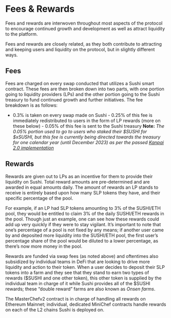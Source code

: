 # Fees & Rewards

Fees and rewards are interwoven throughout most aspects of the protocol to encourage continued growth and development as well as attract liquidity to the platform.

Fees and rewards are closely related, as they both contribute to attracting and keeping users and liquidity on the protocol, but in slightly different ways.

## Fees

Fees are charged on every swap conducted that utilizes a Sushi smart contract. These fees are then broken down into two parts, with one portion going to liquidity providers (LPs) and the other portion going to the Sushi treasury to fund continued growth and further initiatives. The fee breakdown is as follows:

-   0.3% is taken on every swap made on Sushi - 0.25% of this fee is immediately redistributed to users in the form of LP rewards (more on these below) - 0.05% of this fee is sent to the Sushi treasury **Note:** _The 0.05% portion used to go to users who staked their $SUSHI for $xSUSHI, but this fee is currently being directed towards the treasury for one calendar year (until December 2023) as per the passed [Kanpai 2.0 implementation](https://snapshot.org/#/sushigov.eth/proposal/0x64c5c6cdb74a1ebafe8e808ba69bd51ff70938b7db791ca8a05b37736541d147)_

## Rewards

Rewards are given out to LPs as an incentive for them to provide their liquidity on Sushi. Total reward amounts are pre-determined and are awarded in equal amounts daily. The amount of rewards an LP stands to receive is entirely based upon how many SLP tokens they have, and their specific percentage of the pool.

For example, if an LP had SLP tokens amounting to 3% of the SUSHI/ETH pool, they would be entitled to claim 3% of the daily SUSHI/ETH rewards in the pool. Though just an example, one can see how these rewards could add up very quickly if they were to stay vigilant. It’s important to note that one’s percentage of a pool is not fixed by any means; if another user came by and deposited more liquidity into the SUSHI/ETH pool, the first user’s percentage share of the pool would be diluted to a lower percentage, as there’s now more money in the pool.

Rewards are funded via swap fees (as noted above) and oftentimes also subsidized by individual teams in DeFi that are looking to drive more liquidity and action to their token. When a user decides to deposit their SLP tokens into a farm and they see that they stand to earn two types of rewards ($SUSHI and one other token), this other token is supplied by the individual team in charge of it while Sushi provides all of the $SUSHI rewards; these “double reward” farms are also known as _Onsen farms_.

The MasterChefv2 contract is in charge of handling all rewards on Ethereum Mainnet; individual, dedicated MiniChef contracts handle rewards on each of the L2 chains Sushi is deployed on.
